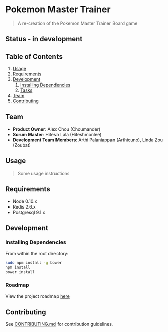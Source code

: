 # Pokemon Master Trainer

> A re-creation of the Pokemon Master Trainer Board game

## Status - in development


## Table of Contents

1. [Usage](#Usage)
1. [Requirements](#requirements)
1. [Development](#development)
    1. [Installing Dependencies](#installing-dependencies)
    1. [Tasks](#tasks)
1. [Team](#team)
1. [Contributing](#contributing)

## Team

  - __Product Owner__: Alex Chou (Choumander)
  - __Scrum Master__: Hitesh Lala (Hiteshmonlee)
  - __Development Team Members__: Arthi Palaniappan (Arthicuno), Linda Zou (Zoubat)

## Usage

> Some usage instructions

## Requirements

- Node 0.10.x
- Redis 2.6.x
- Postgresql 9.1.x

## Development

### Installing Dependencies

From within the root directory:

```sh
sudo npm install -g bower
npm install
bower install
```

### Roadmap

View the project roadmap [here](https://github.com/luminescent-recliners/pokemon-board-game/issues)


## Contributing

See [CONTRIBUTING.md](CONTRIBUTING.md) for contribution guidelines.
